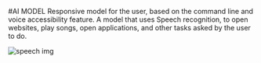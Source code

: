 #AI MODEL
Responsive model for the user, based on the command line and voice accessibility feature.
A model that uses Speech recognition, to open websites, play songs, open applications, and other tasks asked by the user to do. 

![speech img](https://user-images.githubusercontent.com/71118230/167260576-7c8f666d-77d1-4744-87fd-e5d195bb59d5.jpeg)
